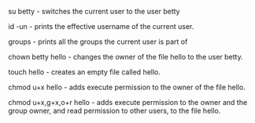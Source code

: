 su betty - switches the current user to the user betty

id -un - prints the effective username of the current user.

groups -  prints all the groups the current user is part of

chown betty hello - changes the owner of the file hello to the user betty.

touch hello - creates an empty file called hello.

chmod u+x hello -  adds execute permission to the owner of the file hello.

chmod u+x,g+x,o+r hello -  adds execute permission to the owner and the group owner, and read permission to other users, to the file hello.
